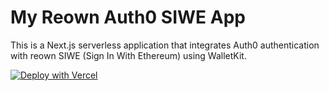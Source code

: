 # My Reown Auth0 SIWE App

This is a Next.js serverless application that integrates Auth0 authentication with reown SIWE (Sign In With Ethereum) using WalletKit.

[![Deploy with Vercel](https://vercel.com/button)](https://vercel.com/import/project?template=https://github.com/etherealmaterial/my-reown-auth0-siwe-app)
